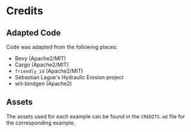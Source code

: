 # Credits

## Adapted Code

Code was adapted from the following places:

- Bevy (Apache2/MIT)
- Cargo (Apache2/MIT)
- `friendly_id` (Apache2/MIT)
- Sebastian Lague's Hydraulic Erosion project
- wit-bindgen (Apache2)

## Assets

The assets used for each example can be found in the `CREDITS.md` file for the corresponding example.
